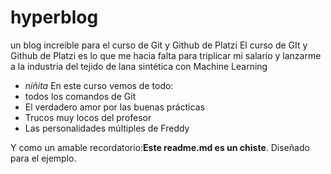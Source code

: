 # hyperblog
un blog increible para el curso de Git y Github de Platzi
El curso de GIt y Github de Platzi es lo que me hacia falta para triplicar mi salario y lanzarme a la industria del tejido de lana sintética con Machine Learning
- *niñita*
En este curso vemos de todo:
- todos los comandos de Git
- El verdadero amor por las buenas prácticas
- Trucos muy locos del profesor
- Las personalidades múltiples de Freddy

Y como un amable recordatorio:**Este readme.md es un chiste**. Diseñado para el ejemplo.

